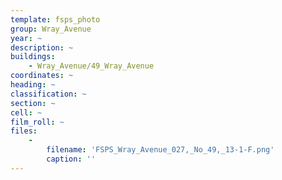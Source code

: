 ```yaml
---
template: fsps_photo
group: Wray_Avenue
year: ~
description: ~
buildings:
    - Wray_Avenue/49_Wray_Avenue
coordinates: ~
heading: ~
classification: ~
section: ~
cell: ~
film_roll: ~
files:
    -
        filename: 'FSPS_Wray_Avenue_027,_No_49,_13-1-F.png'
        caption: ''
---
```

